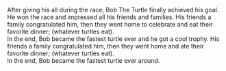 After giving his all during the race, Bob The Turtle finally achieved his goal.
  \
He won the race and impressed all his friends and families.
His friends a family congratulated him, then they went home to celebrate and eat their favorite dinner; (whatever turtles eat). \
In the end, Bob became the fastest turtle ever and he got a cool trophy.
His friends a family congratulated him, then they went home and ate their favorite dinner; (whatever turtles eat). \
In the end, Bob became the fastest turtle ever around.
